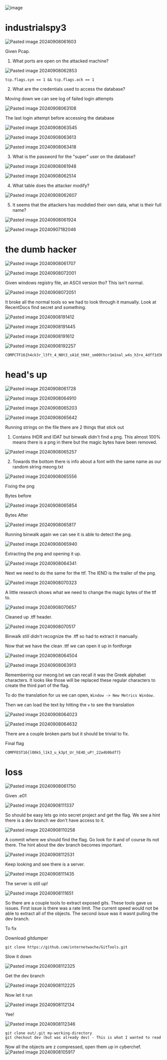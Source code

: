![image](https://github.com/user-attachments/assets/6e9b2f4f-953e-4ee1-911d-f229bbde0906)



# industrialspy3

![Pasted image 20240908061603](https://github.com/user-attachments/assets/e121bb87-650b-4e94-88c3-3855609cd057)


Given Pcap.

1) What ports are open on the attacked machine?

![Pasted image 20240908062853](https://github.com/user-attachments/assets/8bd07b0b-7171-44ec-9245-30f3e8a0d947)

```
tcp.flags.syn == 1 && tcp.flags.ack == 1
```


2) What are the credentials used to access the database?

Moving down we can see log of failed login attempts


![Pasted image 20240908063108](https://github.com/user-attachments/assets/763f5d84-630f-4903-9a5a-ed08a339036b)


The last login attempt before accessing the database

![Pasted image 20240908063545](https://github.com/user-attachments/assets/e57b2ad9-015f-4633-8e78-218476a2882f)


![Pasted image 20240908063613](https://github.com/user-attachments/assets/a9aa488c-287e-49a4-8ca1-c3015effd145)


![Pasted image 20240908063418](https://github.com/user-attachments/assets/1f88b9df-330c-4bb5-a248-ea509e81cf8b)

3) What is the password for the "super" user on the database?

![Pasted image 20240908061948](https://github.com/user-attachments/assets/038df9b4-87b4-4ac7-96bc-f005e8a2f125)

![Pasted image 20240908062514](https://github.com/user-attachments/assets/f994a33c-bb03-4d48-8374-aad735a4963d)

4) What table does the attacker modify?


![Pasted image 20240908062607](https://github.com/user-attachments/assets/44d53cce-94bd-41b7-b118-5112500dfe44)

5) It seems that the attackers has modidied their own data, what is their full name?

![Pasted image 20240908061924](https://github.com/user-attachments/assets/c6d98d4d-2330-4faa-9ed7-0876c9a68109)

![Pasted image 20240907182046](https://github.com/user-attachments/assets/a240d894-029d-4ccd-bc42-a8c3f590a24e)

# the dumb hacker

![Pasted image 20240908061707](https://github.com/user-attachments/assets/96a0c0d9-21ac-44bd-9773-337b5b8e434b)


![Pasted image 20240908072001](https://github.com/user-attachments/assets/918ccd84-43a7-476c-adb5-5171c1bc3582)


Given windows registry file, an ASCII version tho? This isn't normal.


![Pasted image 20240908072051](https://github.com/user-attachments/assets/5f58004a-2fcb-4d15-a903-f3553368e279)

It broke all the normal tools so we had to look through it manually. Look at RecentDocs find secret and something.

![Pasted image 20240908191412](https://github.com/user-attachments/assets/051f8d53-0e0d-405e-88a3-6b4c881fab31)


![Pasted image 20240908191445](https://github.com/user-attachments/assets/91a336e6-76a4-4e03-9dae-67d96b351077)

![Pasted image 20240908191612](https://github.com/user-attachments/assets/ba1e3cd8-be90-4ef0-81ef-483ffd53f765)


![Pasted image 20240908192257](https://github.com/user-attachments/assets/c01bd369-fc94-4d2c-bb65-e1d163656895)

```
COMPCTF16{h4ck3r_l3ft_4_N0t3_sA1d_tH4t_sm00thcr1m1nal_w4s_h3re_4dff1d3627}
```


# head's up


![Pasted image 20240908061728](https://github.com/user-attachments/assets/5c8a64e6-5445-49bd-87f8-3543ab64aa1a)


![Pasted image 20240908064910](https://github.com/user-attachments/assets/01f3fe41-a4b6-4a23-9d46-9e61f7f3b12d)


![Pasted image 20240908065203](https://github.com/user-attachments/assets/180be7fa-77d8-4089-98db-b4c01b8cf02f)


![Pasted image 20240908065642](https://github.com/user-attachments/assets/1ae313aa-b709-4a7a-8f5b-abc6f897369f)

Running strings on the file there are 2 things that stick out

1) Contains IHDR and IDAT but binwalk didn't find a png. This almost 100% means there is a png in there but the magic bytes have been removed.


![Pasted image 20240908065257](https://github.com/user-attachments/assets/3aff86f0-94af-4d2f-afdc-01958dcb6b2e)

2) Towards the bottom there is info about a font with the same name as our random string meong.txt

![Pasted image 20240908065556](https://github.com/user-attachments/assets/e5705518-3fd2-4f98-8bcc-e5a472144385)


Fixing the png

Bytes before

![Pasted image 20240908065854](https://github.com/user-attachments/assets/85dbc944-aec4-403d-b5fb-5e1cdebad89e)


Bytes After


![Pasted image 20240908065817](https://github.com/user-attachments/assets/421f284b-42bb-4aed-901c-235cca91b3fb)

Running binwalk again we can see it is able to detect the png. 



![Pasted image 20240908065940](https://github.com/user-attachments/assets/4d6b0083-6f07-40dc-a5df-be745e14d2a2)

Extracting the png and opening it up.

![Pasted image 20240908064341](https://github.com/user-attachments/assets/98092b53-6e6f-4c16-9fec-4241f9d12abe)

Next we need to do the same for the ttf. The IEND is the trailer of the png. 


![Pasted image 20240908070323](https://github.com/user-attachments/assets/d4e56696-4663-4bfe-9784-2f23926d5471)

A little research shows what we need to change the magic bytes of the ttf to. 

![Pasted image 20240908070657](https://github.com/user-attachments/assets/00d67940-c5e7-4665-837c-890c028f8ef5)


Cleaned up .tff header.


![Pasted image 20240908070517](https://github.com/user-attachments/assets/d72ddc10-3f74-4e50-9238-9a50b1e0f21c)

Binwalk still didn't recognize the .tff so had to extract it manually. 

Now that we have the clean .ttf we can open it up in fontforge



![Pasted image 20240908064504](https://github.com/user-attachments/assets/dc859669-3b97-41d7-a5b4-31fba5b00406)


![Pasted image 20240908063913](https://github.com/user-attachments/assets/b80f29f2-1aa2-4331-b49f-1c3ca33936a2)

Remembering our meong.txt we can recall it was the Greek alphabet characters. It looks like those will be replaced these regular characters to create the third part of the flag. 

To do the translation for us we can open,
``` Window -> New Metrics Window. ```

Then we can load the text by hitting the `v` to see the translation


![Pasted image 20240908064023](https://github.com/user-attachments/assets/659ff5ad-e113-4983-8084-68319a17475b)

![Pasted image 20240908064632](https://github.com/user-attachments/assets/868168f2-0341-4236-b0ee-ffff7ee3874b)

There are a couple broken parts but it should be trivial to fix.


Final flag

```
COMPFEST16{lO0kS_l1k3_u_k3pt_Ur_hE4D_uP!_22a4b9bdf7}
```
# loss


![Pasted image 20240908061750](https://github.com/user-attachments/assets/49b08faf-9eef-4dfd-afcf-09f82716cebb)

Given .e01


![Pasted image 20240908111337](https://github.com/user-attachments/assets/09553f9b-6e0c-4356-ace4-d8ff44e8029d)

So should be easy lets go into secret project and get the flag.  We see a hint there is a dev branch we don't have access to it.


![Pasted image 20240908110258](https://github.com/user-attachments/assets/f9cb5da8-7546-4698-96b5-59dea0b1f8b0)

A commit where we should find the flag. Go look for it and of course its not there. The hint about the dev branch becomes important.


![Pasted image 20240908112531](https://github.com/user-attachments/assets/1db5388f-5f92-4990-9ecf-a4c7bb7803f9)

Keep looking and see there is a server. 

![Pasted image 20240908111435](https://github.com/user-attachments/assets/c59816ea-3007-4a47-a992-4c4e1cb3e96c)

The server is still up!

![Pasted image 20240908111651](https://github.com/user-attachments/assets/9baf9e4f-3e9c-4d87-a544-f73ac6c11516)

So there are a couple tools to extract exposed gits. These tools gave us issues. First issue is there was a rate limit. The current speed would not be able to extract all of the objects. The second issue was it wasnt pulling the dev branch.

To fix

Download gitdumper

```
git clone https://github.com/internetwache/GitTools.git
```

Slow it down

![Pasted image 20240908112325](https://github.com/user-attachments/assets/28f4fe3b-9dcd-4efc-8a71-57c98041a718)


Get the dev branch


![Pasted image 20240908112225](https://github.com/user-attachments/assets/961ad9f5-c88c-4e81-98d7-5de7209c61b2)

Now let it run




![Pasted image 20240908112134](https://github.com/user-attachments/assets/eed165b5-2079-4cc2-a787-e04f5a63a6b6)

Yee!


![Pasted image 20240908112346](https://github.com/user-attachments/assets/78169d5a-f5af-4402-81e7-30c8609f2537)

```
git clone out/.git my-working-directory
git checkout dev (but was already dev) - This is what I wanted to read
```

Now all the objects are z compressed, open them up in cyberchef.
![Pasted image 20240908105917](https://github.com/user-attachments/assets/dc6de86c-f31e-4c71-9e80-f10a1c18bbe8)
